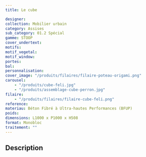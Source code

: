 ```yaml
---
title: Le cube

designer:
collection: Mobilier urbain
category: Assises
sub_category: 01.2 Spécial
gamme: STOOP
cover_undertext:
motifs:
motif_vegetal:
motif_window:
portes:
bal:
personnalisation:
cover_image: "/produits/filaires/filaire-poteau-origami.png"
carousel:
    - "/produits/cube-feli.jpg"
    - "/produits/assemblage-cube-perron.jpg"
filaire:
    - "/produits/filaires/filaire-cube-feli.png"
reference:
materiau: Béton Fibré à Ultra-hautes Performances (BFUP)
poids:
dimensions: L1000 x P1000 x H508
format: Monobloc
traitement: ""
---
```


## Description
